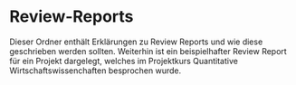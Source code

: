 # Review-Reports

Dieser Ordner enthält Erklärungen zu Review Reports und wie diese geschrieben werden sollten.
Weiterhin ist ein beispielhafter Review Report für ein Projekt dargelegt, welches im Projektkurs Quantitative Wirtschaftswissenchaften besprochen wurde.
